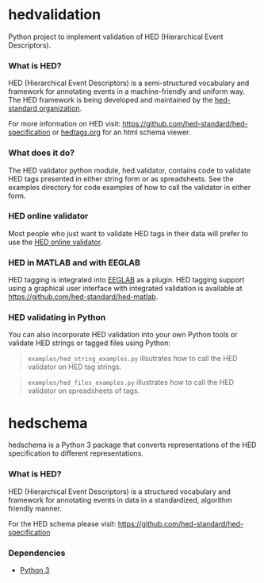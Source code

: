 # hedvalidation
Python project to implement validation of HED (Hierarchical Event Descriptors). 

### What is HED?
HED (Hierarchical Event Descriptors) is a semi-structured vocabulary and
framework for annotating events in a machine-friendly and uniform way. The HED
framework is being developed and maintained by the
[hed-standard organization](https://github.com/hed-standard).  

For more information on HED visit: <https://github.com/hed-standard/hed-specification> or
[hedtags.org](http://hedtags.org) for an html schema viewer.

### What does it do?
The HED validator python module, hed.validator, contains code to validate HED tags presented
in either string form or as spreadsheets.  See the examples directory for code examples of
how to call the validator in either form.

### HED online validator
Most people who just want to validate HED tags in their data will prefer to use the
[HED online validator](http://visual.cs.utsa.edu/hed).

### HED in MATLAB and with EEGLAB
HED tagging is integrated into [EEGLAB](https://sccn.ucsd.edu/eeglab/index.php) as a plugin.
HED tagging support using a graphical user interface with integrated validation is available at
<https://github.com/hed-standard/hed-matlab>.

### HED validating in Python
You can also incorporate HED validation into your own Python tools or validate HED strings or tagged
files using Python: 

> `examples/hed_string_examples.py` illsutrates how to call the HED validator on HED tag strings.  

> `examples/hed_files_examples.py` illustrates how to call the HED validator on spreadsheets of tags.




# hedschema

hedschema is a Python 3 package that converts representations of the HED specification to
different representations. 

### What is HED?
HED (Hierarchical Event Descriptors) is a structured vocabulary and framework for annotating
events in data in a standardized, algorithm friendly manner. 

For the HED schema please visit: <https://github.com/hed-standard/hed-specification>

### Dependencies
* [Python 3](https://www.python.org/downloads/)
